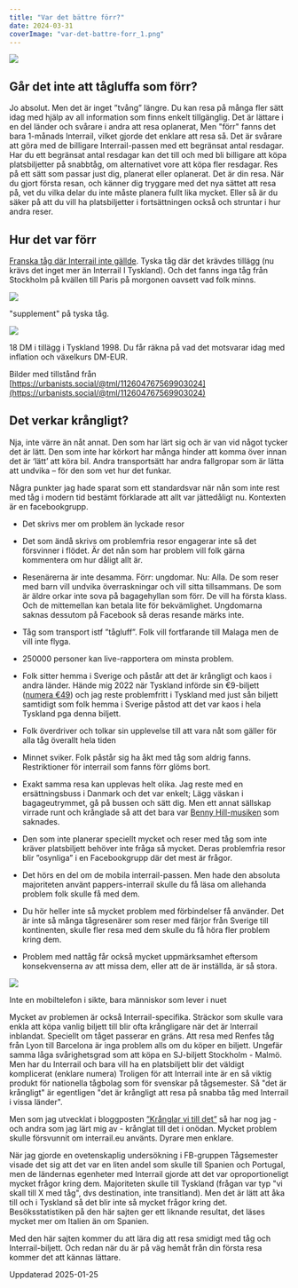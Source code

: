 ```yaml
---
title: "Var det bättre förr?"
date: 2024-03-31
coverImage: "var-det-battre-forr_1.png"
---
```


![](images/var-det-battre-forr_1.png?w=500)

## Går det inte att tågluffa som förr?

Jo absolut. Men det är inget ”tvång” längre. Du kan resa på många fler sätt idag med hjälp av all information som finns enkelt tillgänglig. Det är lättare i en del länder och svårare i andra att resa oplanerat, Men "förr" fanns det bara 1-månads Interrail, vilket gjorde det enklare att resa så. Det är svårare att göra med de billigare Interrail-passen med ett begränsat antal resdagar. Har du ett begränsat antal resdagar kan det till och med bli billigare att köpa platsbiljetter på snabbtåg, om alternativet vore att köpa fler resdagar. Res på ett sätt som passar just dig, planerat eller oplanerat. Det är din resa. När du gjort första resan, och känner dig tryggare med det nya sättet att resa på, vet du vilka delar du inte måste planera fullt lika mycket. Eller så är du säker på att du vill ha platsbiljetter i fortsättningen också och struntar i hur andra reser.

## Hur det var förr

[Franska tåg där Interrail inte gällde](https://www.theguardian.com/travel/2022/mar/09/rail-route-of-the-month-paris-marseille-50-years-after-interrail-began). Tyska tåg där det krävdes tillägg (nu krävs det inget mer än Interrail I Tyskland). Och det fanns inga tåg från Stockholm på kvällen till Paris på morgonen oavsett vad folk minns.

![](images/var-det-battre-forr_3.jpeg?w=1024)

<figcaption>

"supplement" på tyska tåg.

</figcaption>

![](images/var-det-battre-forr_4.jpeg?w=1024)

<figcaption>

18 DM i tillägg i Tyskland 1998. Du får räkna på vad det motsvarar idag med inflation och växelkurs DM-EUR.

</figcaption>

Bilder med tillstånd från [https://urbanists.social/@tml/112604767569903024](https://urbanists.social/@tml/112604767569903024)

## Det verkar krångligt?

Nja, inte värre än nåt annat. Den som har lärt sig och är van vid något tycker det är lätt. Den som inte har körkort har många hinder att komma över innan det är ‘lätt’ att köra bil. Andra transportsätt har andra fallgropar som är lätta att undvika – för den som vet hur det funkar.

Några punkter jag hade sparat som ett standardsvar när nån som inte rest med tåg i modern tid bestämt förklarade att allt var jättedåligt nu. Kontexten är en facebookgrupp.

- Det skrivs mer om problem än lyckade resor

- Det som ändå skrivs om problemfria resor engagerar inte så det försvinner i flödet. Är det nån som har problem vill folk gärna kommentera om hur dåligt allt är.

- Resenärerna är inte desamma. Förr: ungdomar. Nu: Alla. De som reser med barn vill undvika överraskningar och vill sitta tillsammans. De som är äldre orkar inte sova på bagagehyllan som förr. De vill ha första klass. Och de mittemellan kan betala lite för bekvämlighet. Ungdomarna saknas dessutom på Facebook så deras resande märks inte.

- Tåg som transport istf ”tågluff”. Folk vill fortfarande till Malaga men de vill inte flyga.

- 250000 personer kan live-rapportera om minsta problem.

- Folk sitter hemma i Sverige och påstår att det är krångligt och kaos i andra länder. Hände mig 2022 när Tyskland införde sin €9-biljett ([numera €49](https://www.trainfo.eu/deutschland-ticket/)) och jag reste problemfritt i Tyskland med just sån biljett samtidigt som folk hemma i Sverige påstod att det var kaos i hela Tyskland pga denna biljett.

- Folk överdriver och tolkar sin upplevelse till att vara nåt som gäller för alla tåg överallt hela tiden

- Minnet sviker. Folk påstår sig ha åkt med tåg som aldrig fanns. Restriktioner för interrail som fanns förr glöms bort.

- Exakt samma resa kan upplevas helt olika. Jag reste med en ersättningsbuss i Danmark och det var enkelt; Lägg väskan i bagageutrymmet, gå på bussen och sätt dig. Men ett annat sällskap virrade runt och krånglade så att det bara var [Benny Hill-musiken](https://www.youtube.com/watch?v=NsICCjOQ3Dg) som saknades.

- Den som inte planerar speciellt mycket och reser med tåg som inte kräver platsbiljett behöver inte fråga så mycket. Deras problemfria resor blir ”osynliga” i en Facebookgrupp där det mest är frågor.

- Det hörs en del om de mobila interrail-passen. Men hade den absoluta majoriteten använt pappers-interrail skulle du få läsa om allehanda problem folk skulle få med dem.

- Du hör heller inte så mycket problem med förbindelser få använder. Det är inte så många tågresenärer som reser med färjor från Sverige till kontinenten, skulle fler resa med dem skulle du få höra fler problem kring dem.

- Problem med nattåg får också mycket uppmärksamhet eftersom konsekvenserna av att missa dem, eller att de är inställda, är så stora.

![](images/var-det-battre-forr_2.png?w=633)

<figcaption>

Inte en mobiltelefon i sikte, bara människor som lever i nuet

</figcaption>

Mycket av problemen är också Interrail-specifika. Sträckor som skulle vara enkla att köpa vanlig biljett till blir ofta krångligare när det är Interrail inblandat. Speciellt om tåget passerar en gräns. Att resa med Renfes tåg från Lyon till Barcelona är inga problem alls om du köper en biljett. Ungefär samma låga svårighetsgrad som att köpa en SJ-biljett Stockholm - Malmö. Men har du Interrail och bara vill ha en platsbiljett blir det väldigt komplicerat (enklare numera) Troligen för att Interrail inte är en så viktig produkt för nationella tågbolag som för svenskar på tågsemester. Så "det är krångligt" är egentligen "det är krångligt att resa på snabba tåg med Interrail i vissa länder".

Men som jag utvecklat i bloggposten [”Krånglar vi till det”](https://www.trainfo.eu/2024/08/13/kranglar-vi-till-det/) så har nog jag - och andra som jag lärt mig av - krånglat till det i onödan. Mycket problem skulle försvunnit om interrail.eu använts. Dyrare men enklare.

När jag gjorde en ovetenskaplig undersökning i FB-gruppen Tågsemester visade det sig att det var en liten andel som skulle till Spanien och Portugal, men de ländernas egenheter med Interrail gjorde att det var oproportioneligt mycket frågor kring dem. Majoriteten skulle till Tyskland (frågan var typ "vi skall till X med tåg", dvs destination, inte transitland). Men det är lätt att åka till och i Tyskland så det blir inte så mycket frågor kring det. Besöksstatistiken på den här sajten ger ett liknande resultat, det läses mycket mer om Italien än om Spanien.

Med den här sajten kommer du att lära dig att resa smidigt med tåg och Interrail-biljett. Och redan när du är på väg hemåt från din första resa kommer det att kännas lättare.

Uppdaterad 2025-01-25
